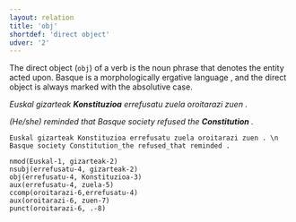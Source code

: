 ```yaml
---
layout: relation
title: 'obj'
shortdef: 'direct object'
udver: '2'
---
```


The direct object (`obj`) of a verb is the noun phrase that denotes the entity acted upon. Basque is a morphologically ergative language , and the direct object is always marked with the absolutive case.

*Euskal	gizarteak **Konstituzioa** errefusatu zuela oroitarazi zuen .*

*(He/she) reminded that Basque society refused the **Constitution** .*

~~~ sdparse
Euskal gizarteak Konstituzioa errefusatu zuela oroitarazi zuen . \n Basque society Constitution_the refused_that reminded .

nmod(Euskal-1, gizarteak-2)
nsubj(errefusatu-4, gizarteak-2)
obj(errefusatu-4, Konstituzioa-3)
aux(errefusatu-4, zuela-5)
ccomp(oroitarazi-6,errefusatu-4)
aux(oroitarazi-6, zuen-7)
punct(oroitarazi-6, .-8)
~~~


<!-- Interlanguage links updated St lis 3 20:59:03 CET 2021 -->
